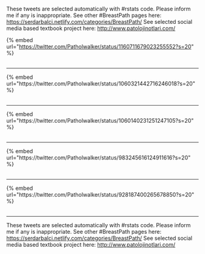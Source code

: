 

These tweets are selected automatically with #rstats code. Please inform me if any is inappropriate.
See other #BreastPath pages here: https://serdarbalci.netlify.com/categories/BreastPath/ 
See selected social media based textbook project here: http://www.patolojinotlari.com/

{% embed url="https://twitter.com/Patholwalker/status/1160711679023255552?s=20" %}<br>
<br>
<hr>
{% embed url="https://twitter.com/Patholwalker/status/1060321442716246018?s=20" %}<br>
<br>
<hr>
{% embed url="https://twitter.com/Patholwalker/status/1060140231251247105?s=20" %}<br>
<br>
<hr>
{% embed url="https://twitter.com/Patholwalker/status/983245616124911616?s=20" %}<br>
<br>
<hr>
{% embed url="https://twitter.com/Patholwalker/status/928187400265678850?s=20" %}<br>
<br>
<hr>


These tweets are selected automatically with #rstats code. Please inform me if any is inappropriate.
See other #BreastPath pages here: https://serdarbalci.netlify.com/categories/BreastPath/ 
See selected social media based textbook project here: http://www.patolojinotlari.com/
